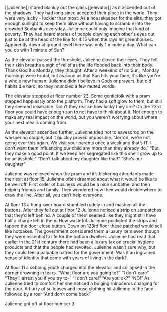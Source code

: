 [[Julienne]] stared blankly out the glass [[elevator]] as it ascended out of the shadows. They had long since accepted their place in the world. They were very lucky - luckier than most. As a housekeeper for the elite, they got enough sunlight to keep them alive without having to scramble into the crowded Sunbanks everyday. Julienne could only imagine that kind of poverty. They had heard stories of people clawing each other's eyes out just to be at the head of the line for 4:15 when the rays hit greenhouses. Apparently down at ground level there was only 1 minute a day. What can you do with 1 minute of Sun? 
 
As the elevator passed the threshold, Julienne closed their eyes. They felt their skin breathe a sigh of relief as the life flooded back into their body. Thank God it's Monday, they thought. After a weekend of no Sun,  Monday mornings were brutal, but as soon as that Sun hits your face, it's like you're a whole new human. Julienne didn't believe in Gods or prayers, but old habits die hard, so they mumbled a few muted words. 

The elevator stopped at floor number 23. Some gentlefolk with a pram stepped happlessly onto the platform. They had a soft glow to them, but still they seemed miserable. Didn’t they realise how lucky they are? On the 23rd floor you could have enough sun to not have to think about it. Not enough to make any real impact on the world, but you weren’t worrying about where your next meal’s coming from.

As the elevator ascended further, Julienne tried not to eavesdrop on the whispering couple, but it quickly proved impossible. “Jerrod, we’re not going over this again. We visit your parents once a week and that’s IT. I don’t want them influencing our child any more than they already do.” “But they make a good point. If we keep her segregated like this she’ll grow up to be an asshole.” “Don’t talk about my daughter like that!” “She’s our daughter” 

Julienne was relieved when the pram and it’s bickering attendants made their exit at floor 15. Julienne often dreamed about what it would be like to be well off. First order of business would be a nice sunbathe, and then helping friends and family. They wondered how they would decide where to draw the line. After all, you can’t help everyone. 

At floor 13 a hung-over hoard stumbled rudely in and mashed all the buttons. After they fell out at floor 12 Julienne noticed a strip on sunpatches that they’d left behind. A couple of them seemed like they might still have half a charge left in them. How wasteful. Julienne pocketed the strips and tapped the door close button. Down on 123rd floor these patched would sell like hotcakes. The government considered them a luxury item even though they were essential to life for the bottom dwellers. Julienne had read that earlier in the 21st century there had been a luxury tax on crucial hygiene products and that the people had revolted. Julienne wasn’t sure why, but they could feel a palpable hatred for the government. Was it an ingrained sense of identity that came with years of living in the dark?

At floor 11 a sobbing youth charged into the elevator and collapsed in the corner drowning in tears. “What floor are you going to?” “I don’t care” “They’ll arrest you if you try to-” “I don’t care!” “Are you ok?” “NO!” As Julienne tried to comfort her she noticed a bulging rhinoceros charging for the door. A flurry of suitcases and loose clothing hit Julienne in the face followed by a roar “And don’t come back”

  

  

Julienne got off at floor number 3.
